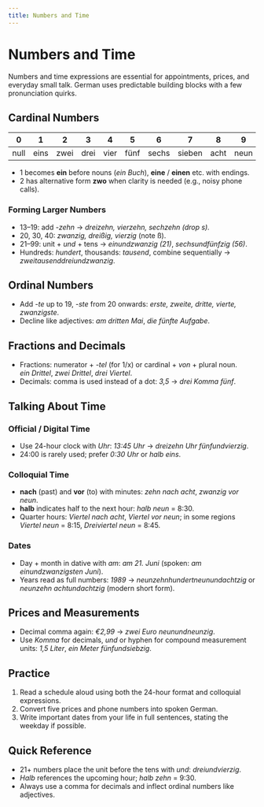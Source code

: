 ```yaml
---
title: Numbers and Time
---
```


# Numbers and Time

Numbers and time expressions are essential for appointments, prices, and everyday small talk. German uses predictable building blocks with a few pronunciation quirks.

## Cardinal Numbers

| 0 | 1    | 2     | 3    | 4   | 5   | 6    | 7    | 8   | 9   |
|---|------|-------|------|-----|-----|------|------|-----|-----|
| null | eins | zwei | drei | vier | fünf | sechs | sieben | acht | neun |

- 1 becomes **ein** before nouns (*ein Buch*), **eine** / **einen** etc. with endings.
- 2 has alternative form **zwo** when clarity is needed (e.g., noisy phone calls).

### Forming Larger Numbers

- 13–19: add *-zehn* → *dreizehn, vierzehn, sechzehn (drop s).*
- 20, 30, 40: *zwanzig, dreißig, vierzig* (note ß).
- 21–99: unit + *und* + tens → *einundzwanzig (21)*, *sechsundfünfzig (56)*.
- Hundreds: *hundert*, thousands: *tausend*, combine sequentially → *zweitausenddreiundzwanzig*.

## Ordinal Numbers

- Add *-te* up to 19, *-ste* from 20 onwards: *erste, zweite, dritte, vierte, zwanzigste*.
- Decline like adjectives: *am dritten Mai*, *die fünfte Aufgabe*.

## Fractions and Decimals

- Fractions: numerator + *-tel* (for 1/x) or cardinal + *von* + plural noun.  
  *ein Drittel*, *zwei Drittel*, *drei Viertel*.
- Decimals: comma is used instead of a dot: *3,5* → *drei Komma fünf*.

## Talking About Time

### Official / Digital Time

- Use 24-hour clock with *Uhr*: *13:45 Uhr* → *dreizehn Uhr fünfundvierzig*.
- 24:00 is rarely used; prefer *0:30 Uhr* or *halb eins*.

### Colloquial Time

- **nach** (past) and **vor** (to) with minutes: *zehn nach acht*, *zwanzig vor neun*.
- **halb** indicates half to the next hour: *halb neun* = 8:30.
- Quarter hours: *Viertel nach acht*, *Viertel vor neun*; in some regions *Viertel neun* = 8:15, *Dreiviertel neun* = 8:45.

### Dates

- Day + month in dative with *am*: *am 21. Juni* (spoken: *am einundzwanzigsten Juni*).
- Years read as full numbers: *1989* → *neunzehnhundertneunundachtzig* or *neunzehn achtundachtzig* (modern short form).

## Prices and Measurements

- Decimal comma again: *€2,99* → *zwei Euro neunundneunzig*.
- Use *Komma* for decimals, *und* or hyphen for compound measurement units: *1,5 Liter*, *ein Meter fünfundsiebzig*.

## Practice

1. Read a schedule aloud using both the 24-hour format and colloquial expressions.
2. Convert five prices and phone numbers into spoken German.
3. Write important dates from your life in full sentences, stating the weekday if possible.

## Quick Reference

- 21+ numbers place the unit before the tens with *und*: *dreiundvierzig*.
- *Halb* references the upcoming hour; *halb zehn* = 9:30.
- Always use a comma for decimals and inflect ordinal numbers like adjectives.
